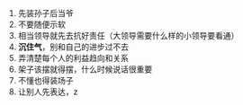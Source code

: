 1. 先装孙子后当爷
2. 不要随便示软
3. 相当领导就先去抗好责任（大领导需要什么样的小领导要看通）
4. **沉住气**，别和自己的进步过不去
5. 弄清楚每个人的利益趋向和关系
6. 架子该摆就得摆，什么时候说话很重要
7. 不懂也得装场子
8. 让别人先表达，z